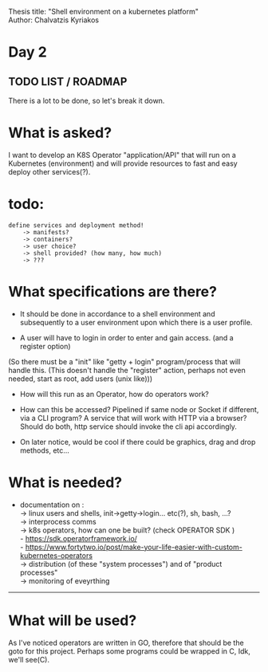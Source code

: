 Thesis title: "Shell environment on a kubernetes platform" <br>
Author: Chalvatzis Kyriakos 



# Day 2

## TODO LIST / ROADMAP
There is a lot to be done, so let's break it down.

# What is asked? 

I want to develop an K8S Operator "application/API" that will run on a Kubernetes (environment) and will provide resources to fast and easy deploy other services(?).

# todo: 
    define services and deployment method!
        -> manifests?
        -> containers?
        -> user choice?
        -> shell provided? (how many, how much)
        -> ???

# What specifications are there?
- It should be done in accordance to a shell environment and subsequently to a user environment upon which there is a user profile. 

- A user will have to login in order to enter and gain access. (and a register option)

(So there must be a "init" like "getty + login" program/process that will handle this. (This doesn't handle the "register" action, perhaps not even needed, start as root, add users (unix like)))

- How will this run as an Operator, how do operators work? 

- How can this be accessed? Pipelined if same node or Socket if different, via a CLI program? A service that will work with HTTP via a browser? Should do both, http service should invoke the cli api accordingly. 

- On later notice, would be cool if there could be graphics, drag and drop methods, etc... 

# What is needed?
- documentation on : <br>
    -> linux users and shells, init->getty->login... etc(?), sh, bash, ...? <br>
    -> interprocess comms <br>
    -> k8s operators, how can one be built? (check OPERATOR SDK ) <br>
        - https://sdk.operatorframework.io/ <br>
        - https://www.fortytwo.io/post/make-your-life-easier-with-custom-kubernetes-operators <br>
    -> distribution (of these "system processes") and of "product processes" <br>
    -> monitoring of eveyrthing <br>


<hr>


# What will be used? <br>
As I've noticed operators are written in GO, therefore that should be the goto for this project. Perhaps some programs could be wrapped in C, Idk, we'll see(C). <br>

